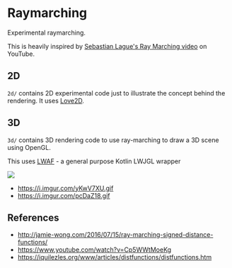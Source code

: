 
# Raymarching

Experimental raymarching.

This is heavily inspired by [Sebastian Lague's Ray Marching video](https://www.youtube.com/watch?v=Cp5WWtMoeKg) on YouTube.

## 2D

`2d/` contains 2D experimental code just to illustrate the concept behind the rendering. It uses [Love2D](love2d.org).

## 3D

`3d/` contains 3D rendering code to use ray-marching to draw a 3D scene using OpenGL.

This uses [LWAF](https://github.com/exerro/LWAF) - a general purpose Kotlin LWJGL wrapper

![](https://i.imgur.com/Rew2gn7.png)
* https://i.imgur.com/yKwV7XU.gif
* https://i.imgur.com/pcDaZ18.gif

## References

- http://jamie-wong.com/2016/07/15/ray-marching-signed-distance-functions/
- https://www.youtube.com/watch?v=Cp5WWtMoeKg
- https://iquilezles.org/www/articles/distfunctions/distfunctions.htm

